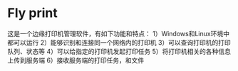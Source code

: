 # Fly print

这是一个边缘打印机管理软件，有如下功能和特点：
1）Windows和Linux环境中都可以运行
2）能够识别和连接同一个网络内的打印机
3）可以查询打印机的打印队列、状态等
4）可以给指定的打印机发起打印任务
5）将打印机相关的各种信息上传到服务端
6）接收服务端的打印任务，和文件